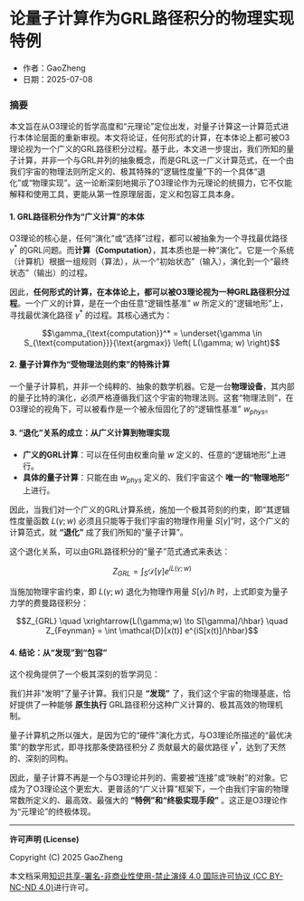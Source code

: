 # **论量子计算作为GRL路径积分的物理实现特例**

- 作者：GaoZheng
- 日期：2025-07-08

### 摘要

本文旨在从O3理论的哲学高度和“元理论”定位出发，对量子计算这一计算范式进行本体论层面的重新审视。本文将论证，任何形式的计算，在本体论上都可被O3理论视为一个广义的GRL路径积分过程。基于此，本文进一步提出，我们所知的量子计算，并非一个与GRL并列的抽象概念，而是GRL这一广义计算范式，在一个由我们宇宙的物理法则所定义的、极其特殊的“逻辑性度量”下的一个具体“退化”或“物理实现”。这一论断深刻地揭示了O3理论作为元理论的统摄力，它不仅能解释和使用工具，更能从第一性原理层面，定义和包容工具本身。

#### 1. GRL路径积分作为“广义计算”的本体

O3理论的核心是，任何“演化”或“选择”过程，都可以被抽象为一个寻找最优路径 $γ^*$ 的GRL问题。而**计算（Computation）**，其本质也是一种“演化”。它是一个系统（计算机）根据一组规则（算法），从一个“初始状态”（输入），演化到一个“最终状态”（输出）的过程。

因此，**任何形式的计算，在本体论上，都可以被O3理论视为一种GRL路径积分过程**。一个广义的计算，是在一个由任意“逻辑性基准” $w$ 所定义的“逻辑地形”上，寻找最优演化路径 $γ^*$ 的过程。其核心通式为：

$$\gamma_{\text{computation}}^* = \underset{\gamma \in S_{\text{computation}}}{\text{argmax}} \left( L(\gamma; w) \right)$$

#### 2. 量子计算作为“受物理法则约束”的特殊计算

一个量子计算机，并非一个纯粹的、抽象的数学机器。它是一台**物理设备**，其内部的量子比特的演化，必须严格遵循我们这个宇宙的物理法则。这套“物理法则”，在O3理论的视角下，可以被看作是一个被永恒固化了的“逻辑性基准” $w_{phys}$。

#### 3. “退化”关系的成立：从广义计算到物理实现

* **广义的GRL计算**：可以在任何由权重向量 $w$ 定义的、任意的“逻辑地形”上进行。
* **具体的量子计算**：只能在由 $w_{phys}$ 定义的、我们宇宙这个 **唯一的“物理地形”** 上进行。

因此，当我们对一个广义的GRL计算系统，施加一个极其苛刻的约束，即“其逻辑性度量函数 $L(γ;w)$ 必须且只能等于我们宇宙的物理作用量 $S[γ]$”时，这个广义的计算范式，就 **“退化”** 成了我们所知的“量子计算”。

这个退化关系，可以由GRL路径积分的“量子”范式通式来表达：

$$Z_{GRL} = \int_S \mathcal{D}[\gamma] e^{i L(\gamma; w)}$$

当施加物理宇宙约束，即 $L(\gamma;w)$ 退化为物理作用量 $S[\gamma]/\hbar$ 时，上式即变为量子力学的费曼路径积分：

$$Z_{GRL} \quad \xrightarrow{L(\gamma;w) \to S[\gamma]/\hbar} \quad Z_{Feynman} = \int \mathcal{D}[x(t)] e^{iS[x(t)]/\hbar}$$

#### 4. 结论：从“发现”到“包容”

这个视角提供了一个极其深刻的哲学洞见：

我们并非“发明”了量子计算。我们只是 **“发现”** 了，我们这个宇宙的物理基底，恰好提供了一种能够 **原生执行** GRL路径积分这种广义计算的、极其高效的物理机制。

量子计算机之所以强大，是因为它的“硬件”演化方式，与O3理论所描述的“最优决策”的数学形式，即寻找那条使路径积分 $Z$ 贡献最大的最优路径 $γ^*$，达到了天然的、深刻的同构。

因此，量子计算不再是一个与O3理论并列的、需要被“连接”或“映射”的对象。它成为了O3理论这个更宏大、更普适的“广义计算”框架下，一个由我们宇宙的物理常数所定义的、最高效、最强大的 **“特例”和“终极实现手段”** 。这正是O3理论作为“元理论”的终极体现。

---

**许可声明 (License)**

Copyright (C) 2025 GaoZheng 

本文档采用[知识共享-署名-非商业性使用-禁止演绎 4.0 国际许可协议 (CC BY-NC-ND 4.0)](https://creativecommons.org/licenses/by-nc-nd/4.0/deed.zh-Hans)进行许可。
